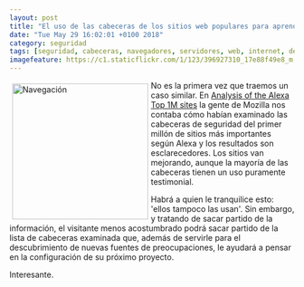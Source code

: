 ```yaml
---
layout: post
title: "El uso de las cabeceras de los sitios web populares para aprender de seguridad"
date: "Tue May 29 16:02:01 +0100 2018"
category: seguridad
tags: [seguridad, cabeceras, navegadores, servidores, web, internet, demoscopía]
imagefeature: https://c1.staticflickr.com/1/123/396927310_17e88f49e8_m.jpg
---
```



<a href="https://www.flickr.com/photos/fernand0/396927310" title="Navegación"><img src="https://c1.staticflickr.com/1/123/396927310_17e88f49e8_m.jpg" width="240"  alt="Navegación" style="float:left; margin:5px"></a>
No es la primera vez que traemos un caso similar. En [Analysis of the Alexa Top 1M sites](https://blog.mozilla.org/security/2017/06/28/analysis-alexa-top-1m-sites/) la gente de Mozilla nos contaba cómo habían examinado las cabeceras de seguridad del primer millón de sitios más importantes según Alexa y los resultados son esclarecedores. Los sitios van mejorando, aunque la mayoría de las cabeceras tienen un uso puramente testimonial.

Habrá a quien le tranquilice esto: 'ellos tampoco las usan'.
Sin embargo, y tratando de sacar partido de la información, el visitante menos acostumbrado podrá sacar partido de la lista de cabeceras examinada que, además de servirle para el descubrimiento de nuevas fuentes de preocupaciones, le ayudará a pensar en la configuración de su próximo proyecto.

Interesante.
